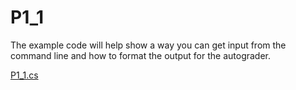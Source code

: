 # P1_1

The example code will help show a way you can get input from the command line and how to format the output for the autograder.

[P1_1.cs](./P1_1.cs)